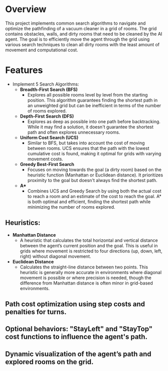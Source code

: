 # Overview
This project implements common search algorithms to navigate and optimize the pathfinding of a vacuum cleaner in a grid of rooms. The grid contains obstacles, walls, and dirty rooms that need to be cleaned by the AI agent. The goal is to efficiently move the agent through the grid using various search techniques to clean all dirty rooms with the least amount of movement and computational cost.

# Features
- Implement 5 Search Algorithms:
    - **Breadth-First Search (BFS)**
      - Explores all possible rooms level by level from the starting position. This algorithm guarantees finding the shortest path in an unweighted grid but can be inefficient in terms of the number of rooms explored.
    - **Depth-First Search (DFS)**
      - Explores as deep as possible into one path before backtracking. While it may find a solution, it doesn't guarantee the shortest path and often explores unnecessary rooms.
    - **Uniform Cost Search (UCS)**
      - Similar to BFS, but takes into account the cost of moving between rooms. UCS ensures that the path with the lowest cumulative cost is found, making it optimal for grids with varying movement costs.
    - **Greedy Best-First Search**
      - Focuses on moving towards the goal (a dirty room) based on the heuristic function (Manhattan or Euclidean distance). It prioritizes proximity to the goal but doesn't always find the shortest path.
    - __A*__
      - Combines UCS and Greedy Search by using both the actual cost to reach a room and an estimate of the cost to reach the goal. A* is both optimal and efficient, finding the shortest path while minimizing the number of rooms explored.
## Heuristics:
- **Manhattan Distance**
  - A heuristic that calculates the total horizontal and vertical distance between the agent’s current position and the goal. This is useful in grids where movement is restricted to four directions (up, down, left, right) without diagonal movement.
- **Euclidean Distance**
  - Calculates the straight-line distance between two points. This heuristic is generally more accurate in environments where diagonal movement is possible or where precision is needed, though the difference from Manhattan distance is often minor in grid-based environments.
## Path cost optimization using step costs and penalties for turns.

## Optional behaviors: "StayLeft" and "StayTop" cost functions to influence the agent's path.

## Dynamic visualization of the agent’s path and explored rooms on the grid.
